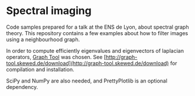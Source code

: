 # Spectral imaging

Code samples prepared for a talk at the ENS de Lyon, about spectral graph theory. This repository contains a few examples about how to filter images using a neighbourhood graph.

In order to compute efficiently eigenvalues and eigenvectors of laplacian operators, [Graph Tool](graph-tool.skewed.de) was chosen. See [http://graph-tool.skewed.de/download](http://graph-tool.skewed.de/download) for compilation and installation.

SciPy and NumPy are also needed, and PrettyPlotlib is an optional dependency.
